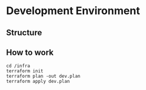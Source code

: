 # Development Environment


## Structure

## How to work

````
cd /infra
terraform init
terraform plan -out dev.plan
terraform apply dev.plan
````
